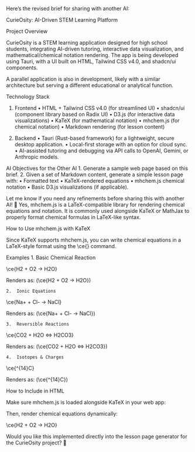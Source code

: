 
Here’s the revised brief for sharing with another AI:

CurieOsity: AI-Driven STEM Learning Platform

Project Overview

CurieOsity is a STEM learning application designed for high school students, integrating AI-driven tutoring, interactive data visualization, and mathematical/chemical notation rendering. The app is being developed using Tauri, with a UI built on HTML, Tailwind CSS v4.0, and shadcn/ui components.

A parallel application is also in development, likely with a similar architecture but serving a different educational or analytical function.

Technology Stack

1. Frontend
	•	HTML + Tailwind CSS v4.0 (for streamlined UI)
	•	shadcn/ui (component library based on Radix UI)
	•	D3.js (for interactive data visualizations)
	•	KaTeX (for mathematical notation)
	•	mhchem.js (for chemical notation)
	•	Markdown rendering (for lesson content)

2. Backend
	•	Tauri (Rust-based framework) for a lightweight, secure desktop application.
	•	Local-first storage with an option for cloud sync.
	•	AI-assisted tutoring and debugging via API calls to OpenAI, Gemini, or Anthropic models.

AI Objectives for the Other AI
	1.	Generate a sample web page based on this brief.
	2.	Given a set of Markdown content, generate a simple lesson page with:
	•	Formatted text
	•	KaTeX-rendered equations
	•	mhchem.js chemical notation
	•	Basic D3.js visualizations (if applicable).

Let me know if you need any refinements before sharing this with another AI! 🚀
Yes, mhchem.js is a LaTeX-compatible library for rendering chemical equations and notation. It is commonly used alongside KaTeX or MathJax to properly format chemical formulas in LaTeX-like syntax.

How to Use mhchem.js with KaTeX

Since KaTeX supports mhchem.js, you can write chemical equations in a LaTeX-style format using the \ce{} command.

Examples
	1.	Basic Chemical Reaction

\ce{H2 + O2 -> H2O}

Renders as:
\(\ce{H2 + O2 -> H2O}\)

	2.	Ionic Equations

\ce{Na+ + Cl- -> NaCl}

Renders as:
\(\ce{Na+ + Cl- -> NaCl}\)

	3.	Reversible Reactions

\ce{CO2 + H2O <=> H2CO3}

Renders as:
\(\ce{CO2 + H2O <=> H2CO3}\)

	4.	Isotopes & Charges

\ce{^{14}C}

Renders as:
\(\ce{^{14}C}\)

How to Include in HTML

Make sure mhchem.js is loaded alongside KaTeX in your web app:

<script src="https://cdnjs.cloudflare.com/ajax/libs/KaTeX/0.16.4/katex.min.js"></script>
<script src="https://cdnjs.cloudflare.com/ajax/libs/mhchem/3.3.4/mhchem.min.js"></script>
<link rel="stylesheet" href="https://cdnjs.cloudflare.com/ajax/libs/KaTeX/0.16.4/katex.min.css">

Then, render chemical equations dynamically:

<span class="chemistry">\ce{H2 + O2 -> H2O}</span>

<script>
  document.addEventListener("DOMContentLoaded", function() {
    document.querySelectorAll(".chemistry").forEach(el => {
      katex.render(el.textContent, el, { throwOnError: false });
    });
  });
</script>

Would you like this implemented directly into the lesson page generator for the CurieOsity project? 🚀

